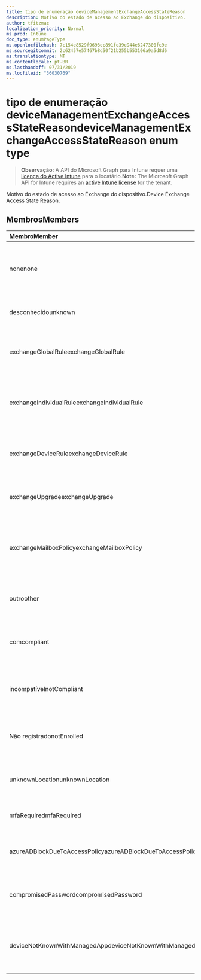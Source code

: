 ```yaml
---
title: tipo de enumeração deviceManagementExchangeAccessStateReason
description: Motivo do estado de acesso ao Exchange do dispositivo.
author: tfitzmac
localization_priority: Normal
ms.prod: Intune
doc_type: enumPageType
ms.openlocfilehash: 7c154e8529f9693ec891fe39e944e6247300fc9e
ms.sourcegitcommit: 2c62457e57467b8d50f21b255b553106a9a5d8d6
ms.translationtype: MT
ms.contentlocale: pt-BR
ms.lasthandoff: 07/31/2019
ms.locfileid: "36030769"
---
```

# <a name="devicemanagementexchangeaccessstatereason-enum-type"></a><span data-ttu-id="19a23-103">tipo de enumeração deviceManagementExchangeAccessStateReason</span><span class="sxs-lookup"><span data-stu-id="19a23-103">deviceManagementExchangeAccessStateReason enum type</span></span>

> <span data-ttu-id="19a23-104">**Observação:** A API do Microsoft Graph para Intune requer uma [licença do Active Intune](https://go.microsoft.com/fwlink/?linkid=839381) para o locatário.</span><span class="sxs-lookup"><span data-stu-id="19a23-104">**Note:** The Microsoft Graph API for Intune requires an [active Intune license](https://go.microsoft.com/fwlink/?linkid=839381) for the tenant.</span></span>

<span data-ttu-id="19a23-105">Motivo do estado de acesso ao Exchange do dispositivo.</span><span class="sxs-lookup"><span data-stu-id="19a23-105">Device Exchange Access State Reason.</span></span>

## <a name="members"></a><span data-ttu-id="19a23-106">Membros</span><span class="sxs-lookup"><span data-stu-id="19a23-106">Members</span></span>
|<span data-ttu-id="19a23-107">Membro</span><span class="sxs-lookup"><span data-stu-id="19a23-107">Member</span></span>|<span data-ttu-id="19a23-108">Valor</span><span class="sxs-lookup"><span data-stu-id="19a23-108">Value</span></span>|<span data-ttu-id="19a23-109">Descrição</span><span class="sxs-lookup"><span data-stu-id="19a23-109">Description</span></span>|
|:---|:---|:---|
|<span data-ttu-id="19a23-110">none</span><span class="sxs-lookup"><span data-stu-id="19a23-110">none</span></span>|<span data-ttu-id="19a23-111">,0</span><span class="sxs-lookup"><span data-stu-id="19a23-111">0</span></span>|<span data-ttu-id="19a23-112">Nenhum motivo de estado de acesso descoberto do Exchange</span><span class="sxs-lookup"><span data-stu-id="19a23-112">No access state reason discovered from Exchange</span></span>|
|<span data-ttu-id="19a23-113">desconhecido</span><span class="sxs-lookup"><span data-stu-id="19a23-113">unknown</span></span>|<span data-ttu-id="19a23-114">1</span><span class="sxs-lookup"><span data-stu-id="19a23-114">1</span></span>|<span data-ttu-id="19a23-115">Razão do estado de acesso desconhecido</span><span class="sxs-lookup"><span data-stu-id="19a23-115">Unknown access state reason</span></span>|
|<span data-ttu-id="19a23-116">exchangeGlobalRule</span><span class="sxs-lookup"><span data-stu-id="19a23-116">exchangeGlobalRule</span></span>|<span data-ttu-id="19a23-117">duas</span><span class="sxs-lookup"><span data-stu-id="19a23-117">2</span></span>|<span data-ttu-id="19a23-118">Estado de acesso determinado pela regra global do Exchange</span><span class="sxs-lookup"><span data-stu-id="19a23-118">Access state determined by Exchange Global rule</span></span>|
|<span data-ttu-id="19a23-119">exchangeIndividualRule</span><span class="sxs-lookup"><span data-stu-id="19a23-119">exchangeIndividualRule</span></span>|<span data-ttu-id="19a23-120">3D</span><span class="sxs-lookup"><span data-stu-id="19a23-120">3</span></span>|<span data-ttu-id="19a23-121">Estado de acesso determinado pela regra individual do Exchange</span><span class="sxs-lookup"><span data-stu-id="19a23-121">Access state determined by Exchange Individual rule</span></span>|
|<span data-ttu-id="19a23-122">exchangeDeviceRule</span><span class="sxs-lookup"><span data-stu-id="19a23-122">exchangeDeviceRule</span></span>|<span data-ttu-id="19a23-123">quatro</span><span class="sxs-lookup"><span data-stu-id="19a23-123">4</span></span>|<span data-ttu-id="19a23-124">Estado de acesso determinado pela regra de dispositivo do Exchange</span><span class="sxs-lookup"><span data-stu-id="19a23-124">Access state determined by Exchange Device rule</span></span>|
|<span data-ttu-id="19a23-125">exchangeUpgrade</span><span class="sxs-lookup"><span data-stu-id="19a23-125">exchangeUpgrade</span></span>|<span data-ttu-id="19a23-126">0,5</span><span class="sxs-lookup"><span data-stu-id="19a23-126">5</span></span>|<span data-ttu-id="19a23-127">Estado de acesso devido à atualização do Exchange</span><span class="sxs-lookup"><span data-stu-id="19a23-127">Access state due to Exchange upgrade</span></span>|
|<span data-ttu-id="19a23-128">exchangeMailboxPolicy</span><span class="sxs-lookup"><span data-stu-id="19a23-128">exchangeMailboxPolicy</span></span>|<span data-ttu-id="19a23-129">6</span><span class="sxs-lookup"><span data-stu-id="19a23-129">6</span></span>|<span data-ttu-id="19a23-130">Estado de acesso determinado pela política de caixa de correio do Exchange</span><span class="sxs-lookup"><span data-stu-id="19a23-130">Access state determined by Exchange Mailbox Policy</span></span>|
|<span data-ttu-id="19a23-131">outro</span><span class="sxs-lookup"><span data-stu-id="19a23-131">other</span></span>|<span data-ttu-id="19a23-132">178</span><span class="sxs-lookup"><span data-stu-id="19a23-132">7</span></span>|<span data-ttu-id="19a23-133">Estado de acesso determinado pelo Exchange</span><span class="sxs-lookup"><span data-stu-id="19a23-133">Access state determined by Exchange</span></span>|
|<span data-ttu-id="19a23-134">com</span><span class="sxs-lookup"><span data-stu-id="19a23-134">compliant</span></span>|<span data-ttu-id="19a23-135">8 </span><span class="sxs-lookup"><span data-stu-id="19a23-135">8</span></span>|<span data-ttu-id="19a23-136">Estado de acesso concedido por desafio de conformidade</span><span class="sxs-lookup"><span data-stu-id="19a23-136">Access state granted by compliance challenge</span></span>|
|<span data-ttu-id="19a23-137">incompatível</span><span class="sxs-lookup"><span data-stu-id="19a23-137">notCompliant</span></span>|<span data-ttu-id="19a23-138">9 </span><span class="sxs-lookup"><span data-stu-id="19a23-138">9</span></span>|<span data-ttu-id="19a23-139">Estado de acesso revogado pelo desafio de conformidade</span><span class="sxs-lookup"><span data-stu-id="19a23-139">Access state revoked by compliance challenge</span></span>|
|<span data-ttu-id="19a23-140">Não registrado</span><span class="sxs-lookup"><span data-stu-id="19a23-140">notEnrolled</span></span>|<span data-ttu-id="19a23-141">10 </span><span class="sxs-lookup"><span data-stu-id="19a23-141">10</span></span>|<span data-ttu-id="19a23-142">Estado de acesso revogado pelo desafio de gerenciamento</span><span class="sxs-lookup"><span data-stu-id="19a23-142">Access state revoked by management challenge</span></span>|
|<span data-ttu-id="19a23-143">unknownLocation</span><span class="sxs-lookup"><span data-stu-id="19a23-143">unknownLocation</span></span>|<span data-ttu-id="19a23-144">3,6</span><span class="sxs-lookup"><span data-stu-id="19a23-144">12</span></span>|<span data-ttu-id="19a23-145">Estado de acesso devido à localização desconhecida</span><span class="sxs-lookup"><span data-stu-id="19a23-145">Access state due to unknown location</span></span>|
|<span data-ttu-id="19a23-146">mfaRequired</span><span class="sxs-lookup"><span data-stu-id="19a23-146">mfaRequired</span></span>|<span data-ttu-id="19a23-147">Treze</span><span class="sxs-lookup"><span data-stu-id="19a23-147">13</span></span>|<span data-ttu-id="19a23-148">Estado de acesso devido ao desafio da MFA</span><span class="sxs-lookup"><span data-stu-id="19a23-148">Access state due to MFA challenge</span></span>|
|<span data-ttu-id="19a23-149">azureADBlockDueToAccessPolicy</span><span class="sxs-lookup"><span data-stu-id="19a23-149">azureADBlockDueToAccessPolicy</span></span>|<span data-ttu-id="19a23-150">14</span><span class="sxs-lookup"><span data-stu-id="19a23-150">14</span></span>|<span data-ttu-id="19a23-151">Estado de acesso revogado pela política de acesso AAD</span><span class="sxs-lookup"><span data-stu-id="19a23-151">Access State revoked by AAD Access Policy</span></span>|
|<span data-ttu-id="19a23-152">compromisedPassword</span><span class="sxs-lookup"><span data-stu-id="19a23-152">compromisedPassword</span></span>|<span data-ttu-id="19a23-153">15</span><span class="sxs-lookup"><span data-stu-id="19a23-153">15</span></span>|<span data-ttu-id="19a23-154">Estado de acesso revogado por senha comprometida</span><span class="sxs-lookup"><span data-stu-id="19a23-154">Access State revoked by compromised password</span></span>|
|<span data-ttu-id="19a23-155">deviceNotKnownWithManagedApp</span><span class="sxs-lookup"><span data-stu-id="19a23-155">deviceNotKnownWithManagedApp</span></span>|<span data-ttu-id="19a23-156">dezesseis</span><span class="sxs-lookup"><span data-stu-id="19a23-156">16</span></span>|<span data-ttu-id="19a23-157">Estado de acesso revogado por desafio de aplicativo gerenciado</span><span class="sxs-lookup"><span data-stu-id="19a23-157">Access state revoked by managed application challenge</span></span>|



